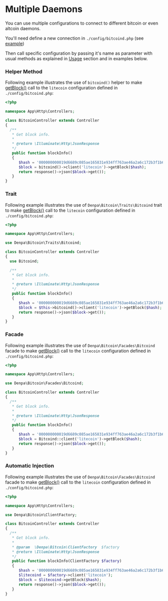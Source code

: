 Multiple Daemons
======================
You can use multiple configurations to connect to different bitcoin or even altcoin daemons.

You'll need define a new connection in `./config/bitcoind.php` (see [example](https://github.com/denpamusic/laravel-bitcoinrpc/blob/master/config/config.php#L104))

Then call specific configuration by passing it's name as parameter with usual methods as explained in [Usage](03-usage.md) section and in examples below.

### Helper Method
Following example illustrates the use of `bitcoind()` helper to make [getBlock()](https://bitcoin.org/en/developer-reference#getblock) call to the `litecoin` configuration defined in `./config/bitcoind.php`:
```php
<?php

namespace App\Http\Controllers;

class BitcoinController extends Controller
{
  /**
   * Get block info.
   *
   * @return \Illuminate\Http\JsonResponse
   */
   public function blockInfo()
   {
      $hash = '000000000019d6689c085ae165831e934ff763ae46a2a6c172b3f1b60a8ce26f';
      $block = bitcoind()->client('litecoin')->getBlock($hash);
      return response()->json($block->get());
   }
}
```

### Trait
Following example illustrates the use of `Denpa\Bitcoin\Traits\Bitcoind` trait to make [getBlock()](https://bitcoin.org/en/developer-reference#getblock) call to the `litecoin` configuration defined in `./config/bitcoind.php`:
```php
<?php

namespace App\Http\Controllers;

use Denpa\Bitcoin\Traits\Bitcoind;

class BitcoinController extends Controller
{
  use Bitcoind;

  /**
   * Get block info.
   *
   * @return \Illuminate\Http\JsonResponse
   */
   public function blockInfo()
   {
      $hash = '000000000019d6689c085ae165831e934ff763ae46a2a6c172b3f1b60a8ce26f';
      $block = $this->bitcoind()->client('litecoin')->getBlock($hash);
      return response()->json($block->get());
   }
}
```


### Facade
Following example illustrates the use of `Denpa\Bitcoin\Facades\Bitcoind` facade to make [getBlock()](https://bitcoin.org/en/developer-reference#getblock) call to the `litecoin` configuration defined in `./config/bitcoind.php`:
```php
<?php

namespace App\Http\Controllers;

use Denpa\Bitcoin\Facades\Bitcoind;

class BitcoinController extends Controller
{
  /**
   * Get block info.
   *
   * @return \Illuminate\Http\JsonResponse
   */
   public function blockInfo()
   {
      $hash = '000000000019d6689c085ae165831e934ff763ae46a2a6c172b3f1b60a8ce26f';
      $block = Bitcoind::client('litecoin')->getBlock($hash);
      return response()->json($block->get());
   }
}
```

### Automatic Injection
Following example illustrates the use of `Denpa\Bitcoin\Facades\Bitcoind` facade to make [getBlock()](https://bitcoin.org/en/developer-reference#getblock) call to the `litecoin` configuration defined in `./config/bitcoind.php`:
```php
<?php

namespace App\Http\Controllers;

use Denpa\Bitcoin\ClientFactory;

class BitcoinController extends Controller
{
  /**
   * Get block info.
   *
   * @param  \Denpa\Bitcoin\ClientFactory  $factory
   * @return \Illuminate\Http\JsonResponse
   */
   public function blockInfo(ClientFactory $factory)
   {
      $hash = '000000000019d6689c085ae165831e934ff763ae46a2a6c172b3f1b60a8ce26f';
      $litecoind = $factory->client('litecoin');
      $block = $litecoind->getBlock($hash);
      return response()->json($block->get());
   }
}
```

